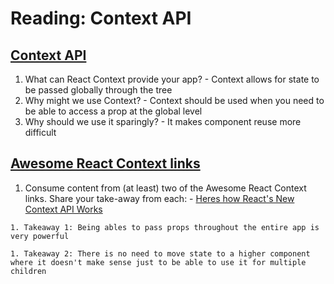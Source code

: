 # Reading: Context API

## [Context API](https://reactjs.org/docs/context.html)

  1. What can React Context provide your app?
    - Context allows for state to be passed globally through the tree
  1. Why might we use Context?
    - Context should be used when you need to be able to access a prop at the global level
  1. Why should we use it sparingly?
    - It makes component reuse more difficult

## [Awesome React Context links](https://github.com/diegohaz/awesome-react-context)

  1. Consume content from (at least) two of the Awesome React Context links. Share your take-away from each:
    - [Heres how React's New Context API Works](https://www.youtube.com/watch?v=XLJN4JfniH4)

    1. Takeaway 1: Being ables to pass props throughout the entire app is very powerful

    1. Takeaway 2: There is no need to move state to a higher component where it doesn't make sense just to be able to use it for multiple children
